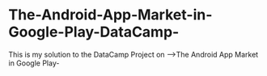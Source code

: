 # The-Android-App-Market-in-Google-Play-DataCamp-
This is my solution to the DataCamp Project on -->The Android App Market in Google Play-
